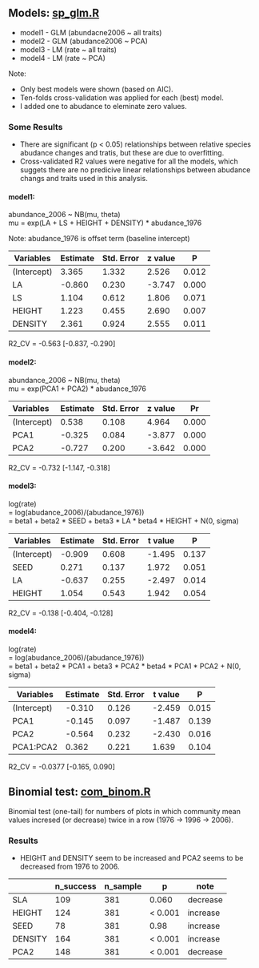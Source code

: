 ## Models: [sp_glm.R](https://github.com/mattocci27/temporal_dynamics_SE/blob/master/model_code/sp_glm.R)
- model1 - GLM (abundacne2006 ~ all traits)
- model2 - GLM (abudance2006 ~ PCA)
- model3 - LM (rate ~ all traits)
- model4 - LM (rate ~ PCA)

Note:
- Only best models were shown (based on AIC).
- Ten-folds cross-validation was applied for each (best) model.
- I added one to abudance to eleminate zero values.

### Some Results
- There are significant (p < 0.05) relationships between relative species
    abudance changes and tratis, but these are due to overfitting. 
- Cross-validated R2 values were negative for all the models, which suggets
    there are no predicive linear relationships between abudance changs and
    traits used in this analysis.


#### model1:
abundance_2006 ~ NB(mu, theta)  
mu = exp(LA + LS + HEIGHT + DENSITY) * abudance_1976

Note: abudance_1976 is offset term (baseline intercept)


| Variables   | Estimate | Std. Error | z value | P |
|-------------|----------|------------|---------|----------|
| (Intercept) | 3.365    | 1.332      | 2.526   | 0.012    |
| LA          | -0.860   | 0.230      | -3.747  | 0.000    |
| LS          | 1.104    | 0.612      | 1.806   | 0.071    |
| HEIGHT      | 1.223    | 0.455      | 2.690   | 0.007    |
| DENSITY     | 2.361    | 0.924      | 2.555   | 0.011    |

R2_CV = -0.563 [-0.837, -0.290]

#### model2:
abundance_2006 ~ NB(mu, theta)  
mu = exp(PCA1 + PCA2) * abudance_1976


|Variables    |Estimate |Std. Error |z value |Pr |
|:------------|---------|-----------|--------|---------|
| (Intercept) | 0.538   | 0.108      | 4.964   | 0.000    |
| PCA1      | -0.325  | 0.084      | -3.877  | 0.000    |
| PCA2      | -0.727  | 0.200      | -3.642  | 0.000    |

R2_CV = -0.732 [-1.147, -0.318]

#### model3:
log(rate)  
= log(abudance_2006)/(abudance_1976))  
= beta1 + beta2 * SEED + beta3 * LA * beta4 * HEIGHT + N(0, sigma)


| Variables   | Estimate | Std. Error | t value | P |
|-------------|----------|------------|---------|----------|
| (Intercept) | -0.909   | 0.608      | -1.495  | 0.137    |
| SEED        | 0.271    | 0.137      | 1.972   | 0.051    |
| LA          | -0.637   | 0.255      | -2.497  | 0.014    |
| HEIGHT      | 1.054    | 0.543      | 1.942   | 0.054    |

R2_CV = -0.138 [-0.404, -0.128]

#### model4:
log(rate)  
= log(abudance_2006)/(abudance_1976))  
= beta1 + beta2 * PCA1 + beta3 * PCA2 * beta4 * PCA1 * PCA2 + N(0, sigma)

| Variables     | Estimate | Std. Error | t value | P |
|---------------|----------|------------|---------|----------|
| (Intercept)   | -0.310   | 0.126      | -2.459  | 0.015    |
| PCA1        | -0.145   | 0.097      | -1.487  | 0.139    |
| PCA2        | -0.564   | 0.232      | -2.430  | 0.016    |
| PCA1:PCA2 | 0.362    | 0.221      | 1.639   | 0.104    |


R2_CV = -0.0377 [-0.165, 0.090]

## Binomial test: [com_binom.R](https://github.com/mattocci27/temporal_dynamics_SE/blob/master/model_cjode/comm.)
Binomial test (one-tail) for numbers of plots in which community mean values incresed (or decrease) twice in a row (1976 -> 1996 -> 2006).

### Results
- HEIGHT and DENSITY seem to be increased and PCA2 seems to be decreased from 1976 to 2006.

|         | n_success | n_sample | p       | note     |
|---------|-----------|----------|---------|----------|
| SLA     | 109       | 381      | 0.060   | decrease |
| HEIGHT  | 124       | 381      | < 0.001 | increase |
| SEED    | 78        | 381      | 0.98    | increase |
| DENSITY | 164       | 381      | < 0.001 | increase |
| PCA2    | 148       | 381      | < 0.001 | decrease |

